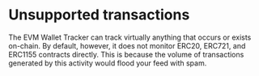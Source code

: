 # Unsupported transactions

The EVM Wallet Tracker can track virtually anything that occurs or exists on-chain. By default, however, it does not monitor ERC20, ERC721, and ERC1155 contracts directly. This is because the volume of transactions generated by this activity would flood your feed with spam.

